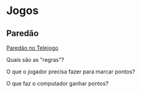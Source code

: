 # Jogos

## Paredão

[Paredão no Telejogo](https://www.youtube.com/watch?v=0bdUt0lSJjk&t=624s)

Quais são as "regras"?

O que o jogador precisa fazer para marcar pontos?

O que faz o computador ganhar pontos?

